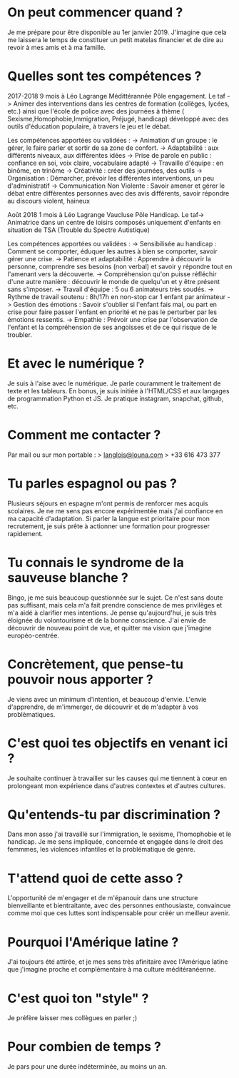 # On peut commencer quand ?
Je me prépare pour être disponible au 1er janvier 2019. J'imagine que cela me laissera le temps de constituer un petit matelas financier et de dire au revoir à mes amis et à ma famille.

# Quelles sont tes compétences ?
2017-2018 9 mois à Léo Lagrange Médittérannée Pôle engagement. 
Le taf -> Animer des interventions dans les centres de formation (collèges, lycées, etc.) ainsi que l'école de police avec des journées à thème ( Sexisme,Homophobie,Immigration, Préjugé, handicap) développé avec des outils d'éducation populaire, à travers le jeu et le débat.

Les compétences apportées ou validées :
 -> Animation d'un groupe : le gérer, le faire parler et sortir de sa zone de confort.
 -> Adaptabilité : aux différents niveaux, aux différentes idées 
 -> Prise de parole en public : confiance en soi, voix claire, vocabulaire adapté
 -> Travaille d'équipe : en binôme, en trinôme
 -> Créativité : créer des journées, des outils
 -> Organisation : Démarcher, prévoir les différentes interventions, un peu d'administratif
 -> Communication Non Violente : Savoir amener et gérer le débat entre différentes personnes avec des avis différents, savoir répondre au discours violent, haineux


Août 2018 1 mois à Léo Lagrange Vaucluse Pôle Handicap.
Le taf-> Animatrice dans un centre de loisirs composés uniquement d'enfants en situation de TSA (Trouble du Spectre Autistique)

Les compétences apportées ou validées :
-> Sensibilisée au handicap : Comment se comporter, éduquer les autres à bien se comporter, savoir gérer une crise.
-> Patience et adaptabilité : Apprendre à découvrir la personne, comprendre ses besoins (non verbal) et savoir y répondre tout en l'amenant vers la découverte.
-> Compréhension qu'on puisse réfléchir d'une autre manière : découvrir le monde de quelqu'un et y être présent sans s'imposer.
-> Travail d'équipe : 5 ou 6 animateurs très soudés.
-> Rythme de travail soutenu : 8h/17h en non-stop car 1 enfant par animateur
-> Gestion des émotions : Savoir s'oublier si l'enfant fais mal, ou part en crise pour faire passer l'enfant en priorité et ne pas le perturber par les émotions ressentis.
-> Empathie : Prévoir une crise par l'observation de l'enfant et la compréhension de ses angoisses et de ce qui risque de le troubler.

# Et avec le numérique ?
Je suis à l'aise avec le numérique. Je parle couramment le traitement de texte et les tableurs. En bonus, je suis initiée à l'HTML/CSS et aux langages de programmation Python et JS. Je pratique instagram, snapchat, github, etc.

# Comment me contacter ?
Par mail ou sur mon portable :
    > langlois@louna.com
    > +33 616 473 377

# Tu parles espagnol ou pas ?
Plusieurs séjours en espagne m'ont permis de renforcer mes acquis scolaires. Je ne me sens pas encore expérimentée mais j'ai confiance en ma capacité d'adaptation. Si parler la langue est prioritaire pour mon recrutement, je suis prête à actionner une formation pour progresser rapidement.

# Tu connais le syndrome de la sauveuse blanche ?
Bingo, je me suis beaucoup questionnée sur le sujet. Ce n'est sans doute pas suffisant, mais cela m'a fait prendre conscience de mes privilèges et m'a aidé à clarifier mes intentions. Je pense qu'aujourd'hui, je suis très éloignée du volontourisme et de la bonne conscience. J'ai envie de découvrir de nouveau point de vue, et quitter ma vision que j'imagine européo-centrée.

# Concrètement, que pense-tu pouvoir nous apporter ?
Je viens avec un minimum d'intention, et beaucoup d'envie. L'envie d'apprendre, de m'immerger, de découvrir et de m'adapter à vos problèmatiques. 

# C'est quoi tes objectifs en venant ici ?
Je souhaite continuer à travailler sur les causes qui me tiennent à cœur en prolongeant mon expérience dans d'autres contextes et d'autres cultures. 

# Qu'entends-tu par discrimination ?
Dans mon asso j'ai travaillé sur l'immigration, le sexisme, l'homophobie et le handicap.
Je me sens impliquée, concernée et engagée dans le droit des femmmes, les violences infantiles et la problématique de genre.  

# T'attend quoi de cette asso ?
L'opportunité de m'engager et de m'épanouir dans une structure bienveillante et bientraitante, avec des personnes enthousiaste, convaincue comme moi que ces luttes sont indispensable pour créér un meilleur avenir.

# Pourquoi l'Amérique latine ?
J'ai toujours été attirée, et je mes sens très afinitaire avec l'Amérique latine que j'imagine proche et complémentaire à ma culture méditéranéenne. 

# C'est quoi ton "style" ?
Je préfère laisser mes collègues en parler ;)

# Pour combien de temps ?
Je pars pour une durée indéterminée, au moins un an.
